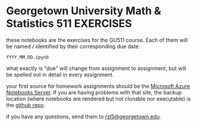 # Georgetown University Math & Statistics 511 **EXERCISES**

these notebooks are the exercises for the GU511 course. Each of them will be
named / identified by their corresponding due date:

```
YYYY_MM_DD.ipynb
```

what exactly is "due" will change from assignment to assignment, but will be
spelled out in detail in every assignment.

your first source for homework assignments should be the [Microsoft Azure
Notebooks
Server](https://notebooks.azure.com/rzachlamberty/libraries/gu511-hw). If you
are having problems with that site, the backup location (where notebooks are
rendered but not clonable nor executable) is the [github
repo](https://github.com/rzl-ds/gu511_hw).

if you have any questions, send them
to [rzl5@georgetown.edu](mailto:rzl5@georgetown.edu).
